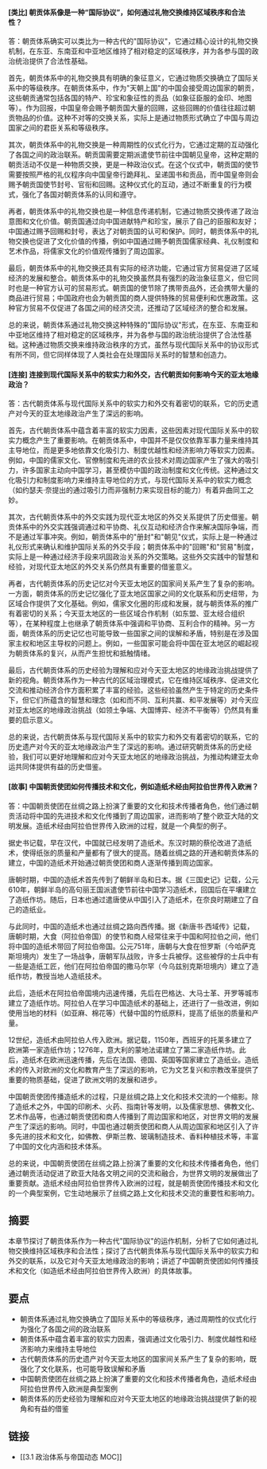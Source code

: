 #### [类比] 朝贡体系像是一种“国际协议”，如何通过礼物交换维持区域秩序和合法性？
答：朝贡体系确实可以类比为一种古代的"国际协议"，它通过精心设计的礼物交换机制，在东亚、东南亚和中亚地区维持了相对稳定的区域秩序，并为各参与国的政治统治提供了合法性基础。

首先，朝贡体系中的礼物交换具有明确的象征意义，它通过物质交换确立了国际关系中的等级秩序。在朝贡体系中，作为"天朝上国"的中国会接受周边国家的朝贡，这些朝贡通常包括各国的特产、珍宝和象征性的贡品（如象征臣服的金印、地图等）。作为回报，中国皇帝会赐予朝贡国大量的回赐，这些回赐的价值往往超过朝贡物品的价值。这种不对等的交换关系，实际上是通过物质形式确立了中国与周边国家之间的君臣关系和等级秩序。

其次，朝贡体系中的礼物交换是一种周期性的仪式化行为，它通过定期的互动强化了各国之间的政治联系。朝贡国需要定期派遣使节前往中国朝见皇帝，这种定期的朝贡活动不仅是一种物质交换，更是一种政治仪式。在这个仪式中，朝贡国的使节需要按照严格的礼仪程序向中国皇帝行跪拜礼、呈递国书和贡品，而中国皇帝则会赐予朝贡国使节封号、官衔和回赐。这种仪式化的互动，通过不断重复的行为模式，强化了各国对朝贡体系的认同和遵守。

再者，朝贡体系中的礼物交换也是一种信息传递机制，它通过物质交换传递了政治意图和文化价值。朝贡国通过向中国进献特产和珍宝，展示了自己的臣服和友好；中国通过赐予回赐和封号，表达了对朝贡国的认可和保护。同时，朝贡体系中的礼物交换也促进了文化价值的传播，例如中国通过赐予朝贡国儒家经典、礼仪制度和艺术作品，将儒家文化的价值观传播到了周边国家。

最后，朝贡体系中的礼物交换还具有实际的经济功能，它通过官方贸易促进了区域经济的发展和整合。朝贡体系中的礼物交换虽然具有强烈的政治象征意义，但它同时也是一种官方认可的贸易形式。朝贡国的使节除了携带贡品外，还会携带大量的商品进行贸易；中国政府也会为朝贡国的商人提供特殊的贸易便利和优惠政策。这种官方贸易不仅促进了各国之间的经济交流，还推动了区域经济的整合和发展。

总的来说，朝贡体系通过礼物交换这种特殊的"国际协议"形式，在东亚、东南亚和中亚地区维持了相对稳定的区域秩序，并为各参与国的政治统治提供了合法性基础。这种通过物质交换来维持政治秩序的方式，虽然与现代国际关系中的协议形式有所不同，但它同样体现了人类社会在处理国际关系时的智慧和创造力。

#### [连接] 连接到现代国际关系中的软实力和外交，古代朝贡如何影响今天的亚太地缘政治？
答：古代朝贡体系与现代国际关系中的软实力和外交有着密切的联系，它的历史遗产对今天的亚太地缘政治产生了深远的影响。

首先，古代朝贡体系中蕴含着丰富的软实力因素，这些因素对现代国际关系中的软实力概念产生了重要影响。在朝贡体系中，中国并不是仅仅依靠军事力量来维持其主导地位，而是更多地依靠文化吸引力、制度优越性和经济影响力等软实力因素。例如，中国的儒家文化、官僚制度和先进的农业技术对周边国家产生了强大的吸引力，许多国家主动向中国学习，甚至模仿中国的政治制度和文化传统。这种通过文化吸引力和制度影响力来维持主导地位的方式，与现代国际关系中的软实力概念（如约瑟夫·奈提出的通过吸引力而非强制力来实现目标的能力）有着异曲同工之妙。

其次，古代朝贡体系中的外交实践为现代亚太地区的外交关系提供了历史借鉴。朝贡体系中的外交实践强调通过和平协商、礼仪互动和经济合作来解决国际争端，而不是通过军事冲突。例如，朝贡体系中的"册封"和"朝见"仪式，实际上是一种通过礼仪形式来确认和维护国际关系的外交手段；朝贡体系中的"回赐"和"贸易"制度，实际上是一种通过经济手段来巩固政治关系的外交策略。这些外交实践中的智慧和经验，对现代亚太地区的外交关系仍然具有重要的借鉴意义。

再者，古代朝贡体系的历史记忆对今天亚太地区的国家间关系产生了复杂的影响。一方面，朝贡体系的历史记忆强化了亚太地区国家之间的文化联系和历史纽带，为区域合作提供了文化基础。例如，儒家文化圈的形成和发展，就与朝贡体系的推广有着密切的关系；今天亚太地区的一些区域合作机制（如东盟、亚太经合组织等），在某种程度上也继承了朝贡体系中强调和平协商、互利合作的精神。另一方面，朝贡体系的历史记忆也可能导致一些国家之间的误解和矛盾，特别是在涉及国家主权和地区主导权的问题上。例如，一些国家可能会将中国在亚太地区的崛起视为朝贡体系的复兴，从而产生担忧和抵触情绪。

最后，古代朝贡体系的历史经验为理解和应对今天亚太地区的地缘政治挑战提供了新的视角。朝贡体系作为一种古代的区域治理模式，它在维持区域秩序、促进文化交流和推动经济合作方面积累了丰富的经验。这些经验虽然产生于特定的历史条件下，但它们所蕴含的智慧和理念（如和而不同、互利共赢、和平发展等）对今天应对亚太地区的地缘政治挑战（如领土争端、大国博弈、经济不平衡等）仍然具有重要的启示意义。

总的来说，古代朝贡体系与现代国际关系中的软实力和外交有着密切的联系，它的历史遗产对今天的亚太地缘政治产生了深远的影响。通过研究朝贡体系的历史经验，我们可以更好地理解和应对今天亚太地区的地缘政治挑战，为推动构建亚太命运共同体提供有益的历史借鉴。

#### [故事] 中国朝贡使团如何传播技术和文化，例如造纸术经由阿拉伯世界传入欧洲？
答：中国朝贡使团在丝绸之路上扮演了重要的文化和技术传播者角色，他们通过朝贡活动将中国的先进技术和文化传播到了周边国家，进而影响了整个欧亚大陆的文明发展。造纸术经由阿拉伯世界传入欧洲的过程，就是一个典型的例子。

据史书记载，早在汉代，中国就已经发明了造纸术。东汉时期的蔡伦改进了造纸术，使得纸张的质量和产量都有了很大的提高。随着丝绸之路的开通和朝贡体系的建立，中国的造纸术开始通过朝贡使团和商人逐渐传播到周边国家。

唐朝时期，中国的造纸术首先传到了朝鲜半岛和日本。据《三国史记》记载，公元610年，朝鲜半岛的高句丽王国派遣使节前往中国学习造纸术，回国后在平壤建立了造纸作坊。随后，日本也通过遣唐使从中国引入了造纸术，在奈良时期建立了自己的造纸业。

与此同时，中国的造纸术也通过丝绸之路向西传播。据《新唐书·西域传》记载，唐朝时期，大食（阿拉伯帝国）的使节和商人经常往来于中国和阿拉伯之间，他们将中国的造纸术带回了阿拉伯帝国。公元751年，唐朝与大食在怛罗斯（今哈萨克斯坦境内）发生了一场战争，唐朝军队战败，许多士兵被俘。这些被俘的士兵中有一些是造纸工匠，他们在阿拉伯帝国的撒马尔罕（今乌兹别克斯坦境内）建立了造纸作坊，教授当地人造纸技术。

此后，造纸术在阿拉伯帝国境内迅速传播，先后在巴格达、大马士革、开罗等城市建立了造纸作坊。阿拉伯人在学习中国造纸术的基础上，还进行了一些改进，例如使用当地的材料（如亚麻、棉花等）代替中国的竹纸原料，提高了纸张的质量和产量。

12世纪，造纸术由阿拉伯人传入欧洲。据记载，1150年，西班牙的托莱多建立了欧洲第一家造纸作坊；1276年，意大利的蒙地法诺建立了第二家造纸作坊。此后，造纸术在欧洲迅速传播，先后在法国、德国、英国等国家建立了造纸业。造纸术的传入对欧洲的文化和教育产生了深远的影响，它为文艺复兴和宗教改革提供了重要的物质基础，促进了欧洲文明的发展和进步。

中国朝贡使团传播造纸术的过程，只是丝绸之路上文化和技术交流的一个缩影。除了造纸术之外，中国的印刷术、火药、指南针等发明，以及儒家思想、佛教文化、艺术作品等，也通过朝贡使团和商人传播到了周边国家和地区，对世界文明的发展产生了深远的影响。同时，中国也通过朝贡使团和商人从周边国家和地区引入了许多先进的技术和文化，如佛教、伊斯兰教、玻璃制造技术、香料种植技术等，丰富了中国的文化内涵和技术体系。

总的来说，中国朝贡使团在丝绸之路上扮演了重要的文化和技术传播者角色，他们通过朝贡活动促进了欧亚大陆各文明之间的交流和融合，为世界文明的发展做出了重要贡献。造纸术经由阿拉伯世界传入欧洲的过程，就是朝贡使团传播技术和文化的一个典型案例，它生动地展示了丝绸之路上文化和技术交流的重要性和影响力。

## 摘要

本章节探讨了朝贡体系作为一种古代"国际协议"的运作机制，分析了它如何通过礼物交换维持区域秩序和合法性；探讨了古代朝贡体系与现代国际关系中的软实力和外交的联系，以及它对今天亚太地缘政治的影响；讲述了中国朝贡使团如何传播技术和文化（如造纸术经由阿拉伯世界传入欧洲）的具体故事。

## 要点

- 朝贡体系通过礼物交换确立了国际关系中的等级秩序，通过周期性的仪式化行为强化了各国之间的政治联系
- 朝贡体系中蕴含着丰富的软实力因素，强调通过文化吸引力、制度优越性和经济影响力来维持主导地位
- 古代朝贡体系的历史遗产对今天亚太地区的国家间关系产生了复杂的影响，既强化了文化联系，也可能导致误解和矛盾
- 中国朝贡使团在丝绸之路上扮演了重要的文化和技术传播者角色，造纸术经由阿拉伯世界传入欧洲是典型案例
- 朝贡体系的历史经验为理解和应对今天亚太地区的地缘政治挑战提供了新的视角和有益的借鉴

## 链接

- [[3.1 政治体系与帝国动态 MOC]]

